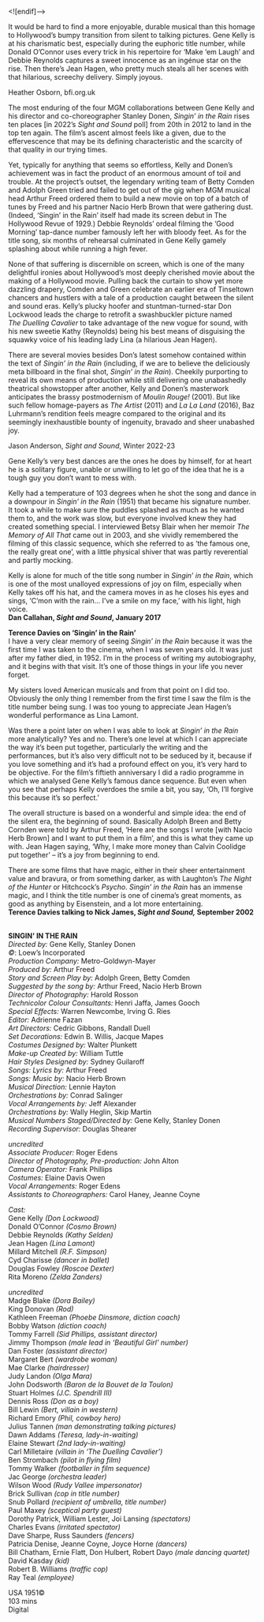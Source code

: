 


<![endif]-->

It would be hard to find a more enjoyable, durable musical than this homage to Hollywood’s bumpy transition from silent to talking pictures. Gene Kelly is at his charismatic best, especially during the euphoric title number, while Donald O’Connor uses every trick in his repertoire for ‘Make ‘em Laugh’ and Debbie Reynolds captures a sweet innocence as an ingénue star on the rise. Then there’s Jean Hagen, who pretty much steals all her scenes with that hilarious, screechy delivery. Simply joyous.

Heather Osborn, bfi.org.uk

The most enduring of the four MGM collaborations between Gene Kelly and his director and co-choreographer Stanley Donen, _Singin’ in the Rain_ rises ten places [in 2022’s _Sight and Sound_ poll] from 20th in 2012 to land in the top ten again. The film’s ascent almost feels like a given, due to the effervescence that may be its defining characteristic and the scarcity of that quality in our trying times.

Yet, typically for anything that seems so effortless, Kelly and Donen’s achievement was in fact the product of an enormous amount of toil and trouble. At the project’s outset, the legendary writing team of Betty Comden and Adolph Green tried and failed to get out of the gig when MGM musical head Arthur Freed ordered them to build a new movie on top of a batch of tunes by Freed and his partner Nacio Herb Brown that were gathering dust. (Indeed, ‘Singin’ in the Rain’ itself had made its screen debut in The Hollywood Revue of 1929.) Debbie Reynolds’ ordeal filming the ‘Good Morning’ tap-dance number famously left her with bloody feet. As for the title song, six months of rehearsal culminated in Gene Kelly gamely splashing about while running a high fever.

None of that suffering is discernible on screen, which is one of the many delightful ironies about Hollywood’s most deeply cherished movie about the making of a Hollywood movie. Pulling back the curtain to show yet more dazzling drapery, Comden and Green celebrate an earlier era of Tinseltown chancers and hustlers with a tale of a production caught between the silent and sound eras. Kelly’s plucky hoofer and stuntman-turned-star Don Lockwood leads the charge to retrofit a swashbuckler picture named  
_The Duelling Cavalier_ to take advantage of the new vogue for sound, with his new sweetie Kathy (Reynolds) being his best means of disguising the squawky voice of his leading lady Lina (a hilarious Jean Hagen).

There are several movies besides Don’s latest somehow contained within the text of _Singin’ in the Rain_ (including, if we are to believe the deliciously meta billboard in the final shot, _Singin’ in the Rain_). Cheekily purporting to reveal its own means of production while still delivering one unabashedly theatrical showstopper after another, Kelly and Donen’s masterwork anticipates the brassy postmodernism of _Moulin Rouge!_ (2001). But like such fellow homage-payers as _The Artist_ (2011) and _La La Land_ (2016), Baz Luhrmann’s rendition feels meagre compared to the original and its seemingly inexhaustible bounty of ingenuity, bravado and sheer unabashed joy.

Jason Anderson, _Sight and Sound_, Winter 2022-23

Gene Kelly’s very best dances are the ones he does by himself, for at heart he is a solitary figure, unable or unwilling to let go of the idea that he is a tough guy you don’t want to mess with.

Kelly had a temperature of 103 degrees when he shot the song and dance in a downpour in _Singin’ in the Rain_ (1951) that became his signature number. It took a while to make sure the puddles splashed as much as he wanted them to, and the work was slow, but everyone involved knew they had created something special. I interviewed Betsy Blair when her memoir _The Memory of All That_ came out in 2003, and she vividly remembered the filming of this classic sequence, which she referred to as ‘the famous one, the really great one’, with a little physical shiver that was partly reverential and partly mocking.

Kelly is alone for much of the title song number in _Singin’ in the Rain_, which is one of the most unalloyed expressions of joy on film, especially when Kelly takes off his hat, and the camera moves in as he closes his eyes and sings, ‘C’mon with the rain… I’ve a smile on my face,’ with his light, high voice.  
**Dan Callahan, _Sight and Sound_, January 2017**  

**Terence Davies on ‘Singin’ in the Rain’**  
I have a very clear memory of seeing _Singin’ in the Rain_ because it was the first time I was taken to the cinema, when I was seven years old. It was just after my father died, in 1952. I’m in the process of writing my autobiography, and it begins with that visit. It’s one of those things in your life you never forget.

My sisters loved American musicals and from that point on I did too. Obviously the only thing I remember from the first time I saw the film is the title number being sung. I was too young to appreciate Jean Hagen’s wonderful performance as Lina Lamont.

Was there a point later on when I was able to look at _Singin’ in the Rain_ more analytically? Yes and no. There’s one level at which I can appreciate the way it’s been put together, particularly the writing and the performances, but it’s also very difficult not to be seduced by it, because if you love something and it’s had a profound effect on you, it’s very hard to be objective. For the film’s fiftieth anniversary I did a radio programme in which we analysed Gene Kelly’s famous dance sequence. But even when you see that perhaps Kelly overdoes the smile a bit, you say, ‘Oh, I’ll forgive this because it’s so perfect.’

The overall structure is based on a wonderful and simple idea: the end of the silent era, the beginning of sound. Basically Adolph Breen and Betty Cornden were told by Arthur Freed, ‘Here are the songs I wrote [with Nacio Herb Brown] and I want to put them in a film’, and this is what they came up with. Jean Hagen saying, ‘Why, I make more money than Calvin Coolidge put together’ – it’s a joy from beginning to end.

There are some films that have magic, either in their sheer entertainment value and bravura, or from something darker, as with Laughton’s _The Night of the Hunter_ or Hitchcock’s _Psycho_. _Singin’ in the Rain_ has an immense magic, and I think the title number is one of cinema’s great moments, as good as anything by Eisenstein, and a lot more entertaining.  
**Terence Davies talking to Nick James, _Sight and Sound,_ September 2002**  
<br>

**SINGIN' IN THE RAIN**  
_Directed by:_ Gene Kelly, Stanley Donen  
_©_: Loew’s Incorporated  
_Production Company:_ Metro-Goldwyn-Mayer  
_Produced by:_ Arthur Freed  
_Story and Screen Play by:_ Adolph Green, Betty Comden  
_Suggested by the song by:_ Arthur Freed, Nacio Herb Brown  
_Director of Photography:_ Harold Rosson  
_Technicolor Colour Consultants:_ Henri Jaffa, James Gooch  
_Special Effects:_ Warren Newcombe, Irving G. Ries  
_Editor:_ Adrienne Fazan  
_Art Directors:_ Cedric Gibbons, Randall Duell  
_Set Decorations:_ Edwin B. Willis, Jacque Mapes  
_Costumes Designed by:_ Walter Plunkett  
_Make-up Created by:_ William Tuttle  
_Hair Styles Designed by:_ Sydney Guilaroff  
_Songs: Lyrics by:_ Arthur Freed  
_Songs: Music by:_ Nacio Herb Brown  
_Musical Direction:_ Lennie Hayton  
_Orchestrations by:_ Conrad Salinger  
_Vocal Arrangements by:_ Jeff Alexander  
_Orchestrations by:_ Wally Heglin, Skip Martin  
_Musical Numbers Staged/Directed by:_  Gene Kelly, Stanley Donen  
_Recording Supervisor:_ Douglas Shearer  

_uncredited_  
_Associate Producer:_ Roger Edens   
_Director of Photography, Pre-production:_  John Alton  
_Camera Operator:_ Frank Phillips  
_Costumes:_ Elaine Davis Owen  
_Vocal Arrangements:_ Roger Edens  
_Assistants to Choreographers:_ Carol Haney,  Jeanne Coyne  

_Cast:_  
Gene Kelly _(Don Lockwood)_  
Donald O’Connor _(Cosmo Brown)_  
Debbie Reynolds _(Kathy Selden)_  
Jean Hagen _(Lina Lamont)_  
Millard Mitchell _(R.F. Simpson)_  
Cyd Charisse _(dancer in ballet)_  
Douglas Fowley _(Roscoe Dexter)_  
Rita Moreno _(Zelda Zanders)_  

_uncredited_  
Madge Blake _(Dora Bailey)_  
King Donovan _(Rod)_  
Kathleen Freeman _(Phoebe Dinsmore, diction coach)_  
Bobby Watson _(diction coach)_  
Tommy Farrell _(Sid Phillips, assistant director)_  
Jimmy Thompson _(male lead in ‘Beautiful Girl’ number)_  
Dan Foster _(assistant director)_  
Margaret Bert _(wardrobe woman)_  
Mae Clarke _(hairdresser)_  
Judy Landon _(Olga Mara)_  
John Dodsworth _(Baron de la Bouvet de la Toulon)_  
Stuart Holmes _(J.C. Spendrill III)_  
Dennis Ross _(Don as a boy)_  
Bill Lewin _(Bert, villain in western)_  
Richard Emory _(Phil, cowboy hero)_  
Julius Tannen _(man demonstrating talking pictures)_  
Dawn Addams _(Teresa, lady-in-waiting)_  
Elaine Stewart _(2nd lady-in-waiting)_  
Carl Milletaire _(villain in ‘The Duelling Cavalier’)_  
Ben Strombach _(pilot in flying film)_  
Tommy Walker _(footballer in film sequence)_  
Jac George _(orchestra leader)_  
Wilson Wood _(Rudy Vallee impersonator)_  
Brick Sullivan _(cop in title number)_  
Snub Pollard _(recipient of umbrella, title number)_  
Paul Maxey _(sceptical party guest)_  
Dorothy Patrick, William Lester, Joi Lansing _(spectators)_  
Charles Evans _(irritated spectator)_  
Dave Sharpe, Russ Saunders _(fencers)_  
Patricia Denise, Jeanne Coyne, Joyce Horne _(dancers)_  
Bill Chatham, Ernie Flatt, Don Hulbert, Robert Dayo _(male dancing quartet)_  
David Kasday _(kid)_  
Robert B. Williams _(traffic cop)_  
Ray Teal _(employee)_  

USA 1951©  
103 mins  
Digital  
<!--stackedit_data:
eyJoaXN0b3J5IjpbLTIxMTc4NjEyODMsLTE1ODE0MDQyMzZdfQ
==
-->